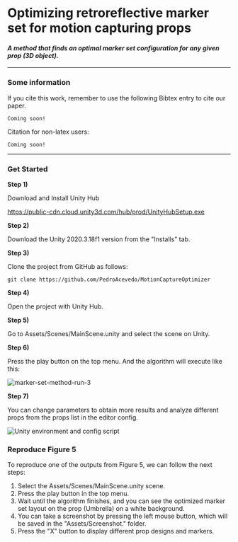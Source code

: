 ﻿# Optimizing retroreflective marker set for motion capturing props

#### *A method that finds an optimal marker set configuration for any given prop (3D object).*

---
### Some information

If you cite this work, remember to use the following Bibtex entry to cite our paper.

```
Coming soon!
```

Citation for non-latex users:

```
Coming soon!
```

---
### Get Started

<b>Step 1) </b> 

Download and Install Unity Hub

https://public-cdn.cloud.unity3d.com/hub/prod/UnityHubSetup.exe

<b>Step 2) </b> 

Download the Unity 2020.3.18f1 version from the "Installs" tab.

<b>Step 3) </b> 

Clone the project from GitHub as follows:

```
git clone https://github.com/PedroAcevedo/MotionCaptureOptimizer
```
<b>Step 4) </b> 

Open the project with Unity Hub.

<b>Step 5) </b> 

Go to Assets/Scenes/MainScene.unity and select the scene on Unity.

<b>Step 6) </b> 

Press the play button on the top menu. And the algorithm will execute like this:

![marker-set-method-run-3](https://github.com/PedroAcevedo/pcg-side-scroller-game/assets/25890069/3e49c5d8-4fb8-47f9-8b2c-006bb718c891)

<b>Step 7) </b> 

You can change parameters to obtain more results and analyze different props from the props list in the editor config.

![Unity environment and config script](https://github.com/PedroAcevedo/pcg-side-scroller-game/assets/25890069/c3280e7f-35f4-4028-acf5-bb58aebc7ae1)

### Reproduce Figure 5

To reproduce one of the outputs from Figure 5, we can follow the next steps:

1. Select the Assets/Scenes/MainScene.unity scene.
2. Press the play button in the top menu.
3. Wait until the algorithm finishes, and you can see the optimized marker set layout on the prop (Umbrella) on a white background.
4. You can take a screenshot by pressing the left mouse button, which will be saved in the "Assets/Screenshot." folder.
5. Press the "X" button to display different prop designs and markers.
